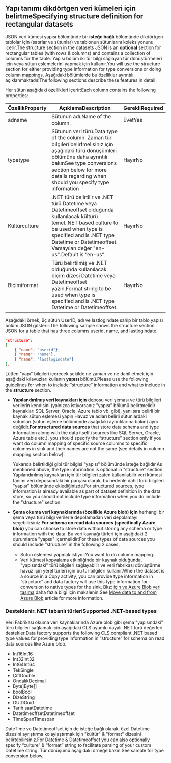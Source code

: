 ## <a name="specifying-structure-definition-for-rectangular-datasets"></a><span data-ttu-id="efd31-101">Yapı tanımı dikdörtgen veri kümeleri için belirtme</span><span class="sxs-lookup"><span data-stu-id="efd31-101">Specifying structure definition for rectangular datasets</span></span>
<span data-ttu-id="efd31-102">JSON veri kümesi yapısı bölümünde bir **isteğe bağlı** bölümünde dikdörtgen tablolar için (satırlar ve sütunlar) ve tablonun sütunlarını koleksiyonunu içerir.</span><span class="sxs-lookup"><span data-stu-id="efd31-102">The structure section in the datasets JSON is an **optional** section for rectangular tables (with rows & columns) and contains a collection of columns for the table.</span></span> <span data-ttu-id="efd31-103">Yapısı bölüm iki tür bilgi sağlayan tür dönüştürmeleri için veya sütun eşlemelerini yapmak için kullanır.</span><span class="sxs-lookup"><span data-stu-id="efd31-103">You will use the structure section for either providing type information for type conversions or doing column mappings.</span></span> <span data-ttu-id="efd31-104">Aşağıdaki bölümlerde bu özellikler ayrıntılı açıklanmaktadır.</span><span class="sxs-lookup"><span data-stu-id="efd31-104">The following sections describe these features in detail.</span></span> 

<span data-ttu-id="efd31-105">Her sütun aşağıdaki özellikleri içerir:</span><span class="sxs-lookup"><span data-stu-id="efd31-105">Each column contains the following properties:</span></span>

| <span data-ttu-id="efd31-106">Özellik</span><span class="sxs-lookup"><span data-stu-id="efd31-106">Property</span></span> | <span data-ttu-id="efd31-107">Açıklama</span><span class="sxs-lookup"><span data-stu-id="efd31-107">Description</span></span> | <span data-ttu-id="efd31-108">Gerekli</span><span class="sxs-lookup"><span data-stu-id="efd31-108">Required</span></span> |
| --- | --- | --- |
| <span data-ttu-id="efd31-109">ad</span><span class="sxs-lookup"><span data-stu-id="efd31-109">name</span></span> |<span data-ttu-id="efd31-110">Sütunun adı.</span><span class="sxs-lookup"><span data-stu-id="efd31-110">Name of the column.</span></span> |<span data-ttu-id="efd31-111">Evet</span><span class="sxs-lookup"><span data-stu-id="efd31-111">Yes</span></span> |
| <span data-ttu-id="efd31-112">type</span><span class="sxs-lookup"><span data-stu-id="efd31-112">type</span></span> |<span data-ttu-id="efd31-113">Sütunun veri türü.</span><span class="sxs-lookup"><span data-stu-id="efd31-113">Data type of the column.</span></span> <span data-ttu-id="efd31-114">Zaman tür bilgileri belirtmelisiniz için aşağıdaki türü dönüşümleri bölümüne daha ayrıntılı bakın</span><span class="sxs-lookup"><span data-stu-id="efd31-114">See type conversions section below for more details regarding when should you specify type information</span></span> |<span data-ttu-id="efd31-115">Hayır</span><span class="sxs-lookup"><span data-stu-id="efd31-115">No</span></span> |
| <span data-ttu-id="efd31-116">Kültür</span><span class="sxs-lookup"><span data-stu-id="efd31-116">culture</span></span> |<span data-ttu-id="efd31-117">.NET türü belirtilir ve .NET türü Datetime veya Datetimeoffset olduğunda kullanılacak kültürü temel.</span><span class="sxs-lookup"><span data-stu-id="efd31-117">.NET based culture to be used when type is specified and is .NET type Datetime or Datetimeoffset.</span></span> <span data-ttu-id="efd31-118">Varsayılan değer "en-us".</span><span class="sxs-lookup"><span data-stu-id="efd31-118">Default is “en-us”.</span></span> |<span data-ttu-id="efd31-119">Hayır</span><span class="sxs-lookup"><span data-stu-id="efd31-119">No</span></span> |
| <span data-ttu-id="efd31-120">Biçimi</span><span class="sxs-lookup"><span data-stu-id="efd31-120">format</span></span> |<span data-ttu-id="efd31-121">Türü belirtilmiş ve .NET olduğunda kullanılacak biçim dizesi Datetime veya Datetimeoffset yazın.</span><span class="sxs-lookup"><span data-stu-id="efd31-121">Format string to be used when type is specified and is .NET type Datetime or Datetimeoffset.</span></span> |<span data-ttu-id="efd31-122">Hayır</span><span class="sxs-lookup"><span data-stu-id="efd31-122">No</span></span> |

<span data-ttu-id="efd31-123">Aşağıdaki örnek, üç sütun UserID, adı ve lastlogindate sahip bir tablo yapısı bölüm JSON gösterir.</span><span class="sxs-lookup"><span data-stu-id="efd31-123">The following sample shows the structure section JSON for a table that has three columns userid, name, and lastlogindate.</span></span>

```json
"structure": 
[
    { "name": "userid"},
    { "name": "name"},
    { "name": "lastlogindate"}
],
```

<span data-ttu-id="efd31-124">Lütfen "yapı" bilgileri içerecek şekilde ne zaman ve ne dahil etmek için aşağıdaki kılavuzları kullanın **yapısı** bölümü.</span><span class="sxs-lookup"><span data-stu-id="efd31-124">Please use the following guidelines for when to include “structure” information and what to include in the **structure** section.</span></span>

* <span data-ttu-id="efd31-125">**Yapılandırılmış veri kaynakları için** deposu veri şeması ve türü bilgileri verilerin kendisini (yalnızca istiyorsanız "yapısı" bölümü belirtmelidir kaynakları SQL Server, Oracle, Azure tablo vb. gibi), yanı sıra belirli bir kaynak sütun eşlemesi yapın Havuz ve adları belirli sütunlardaki sütunları (sütun eşleme bölümünde aşağıdaki ayrıntılarına bakın) aynı değildir.</span><span class="sxs-lookup"><span data-stu-id="efd31-125">**For structured data sources** that store data schema and type information along with the data itself (sources like SQL Server, Oracle, Azure table etc.), you should specify the “structure” section only if you want do column mapping of specific source columns to specific columns in sink and their names are not the same (see details in column mapping section below).</span></span> 
  
    <span data-ttu-id="efd31-126">Yukarıda belirtildiği gibi tür bilgisi "yapısı" bölümünde isteğe bağlıdır.</span><span class="sxs-lookup"><span data-stu-id="efd31-126">As mentioned above, the type information is optional in “structure” section.</span></span> <span data-ttu-id="efd31-127">Yapılandırılmış kaynakları için tür bilgileri zaten kullanılabilir veri kümesi tanımı veri deposundaki bir parçası olarak, bu nedenle dahil türü bilgileri "yapısı" bölümünde eklediğinizde.</span><span class="sxs-lookup"><span data-stu-id="efd31-127">For structured sources, type information is already available as part of dataset definition in the data store, so you should not include type information when you do include the “structure” section.</span></span>
* <span data-ttu-id="efd31-128">**Şema okuma veri kaynaklarında (özellikle Azure blob) için** herhangi bir şema veya türü bilgi verilerle depolamadan veri depolamayı seçebilirsiniz.</span><span class="sxs-lookup"><span data-stu-id="efd31-128">**For schema on read data sources (specifically Azure blob)**  you can choose to store data without storing any schema or type information with the data.</span></span> <span data-ttu-id="efd31-129">Bu veri kaynağı türleri için aşağıdaki 2 durumlarda "yapısı" içermelidir:</span><span class="sxs-lookup"><span data-stu-id="efd31-129">For these types of data sources you should include “structure” in the following 2 cases:</span></span>
  * <span data-ttu-id="efd31-130">Sütun eşlemesi yapmak istiyor.</span><span class="sxs-lookup"><span data-stu-id="efd31-130">You want to do column mapping.</span></span>
  * <span data-ttu-id="efd31-131">Veri kümesi kopyalama etkinliğinde bir kaynak olduğunda, "yapısındaki" türü bilgileri sağlayabilir ve veri fabrikası dönüştürme havuz için yerel türleri için bu tür bilgileri kullanır.</span><span class="sxs-lookup"><span data-stu-id="efd31-131">When the dataset is a source in a Copy activity, you can provide type information in “structure” and data factory will use this type information for conversion to native types for the sink.</span></span> <span data-ttu-id="efd31-132">Bkz: [için ve Azure Blob veri taşıma](../articles/data-factory/data-factory-azure-blob-connector.md) daha fazla bilgi için makalenin.</span><span class="sxs-lookup"><span data-stu-id="efd31-132">See [Move data to and from Azure Blob](../articles/data-factory/data-factory-azure-blob-connector.md) article for more information.</span></span>

### <a name="supported-net-based-types"></a><span data-ttu-id="efd31-133">Desteklenir. NET tabanlı türleri</span><span class="sxs-lookup"><span data-stu-id="efd31-133">Supported .NET-based types</span></span>
<span data-ttu-id="efd31-134">Veri Fabrikası okuma veri kaynaklarında Azure blob gibi şema "yapısındaki" türü bilgileri sağlamak için aşağıdaki CLS uyumlu dayalı .NET türü değerleri destekler.</span><span class="sxs-lookup"><span data-stu-id="efd31-134">Data factory supports the following CLS compliant .NET based type values for providing type information in “structure” for schema on read data sources like Azure blob.</span></span>

* <span data-ttu-id="efd31-135">Int16</span><span class="sxs-lookup"><span data-stu-id="efd31-135">Int16</span></span>
* <span data-ttu-id="efd31-136">Int32</span><span class="sxs-lookup"><span data-stu-id="efd31-136">Int32</span></span> 
* <span data-ttu-id="efd31-137">Int64</span><span class="sxs-lookup"><span data-stu-id="efd31-137">Int64</span></span>
* <span data-ttu-id="efd31-138">Tek</span><span class="sxs-lookup"><span data-stu-id="efd31-138">Single</span></span>
* <span data-ttu-id="efd31-139">Çift</span><span class="sxs-lookup"><span data-stu-id="efd31-139">Double</span></span>
* <span data-ttu-id="efd31-140">Ondalık</span><span class="sxs-lookup"><span data-stu-id="efd31-140">Decimal</span></span>
* <span data-ttu-id="efd31-141">Byte]</span><span class="sxs-lookup"><span data-stu-id="efd31-141">Byte[]</span></span>
* <span data-ttu-id="efd31-142">bool</span><span class="sxs-lookup"><span data-stu-id="efd31-142">Bool</span></span>
* <span data-ttu-id="efd31-143">Dize</span><span class="sxs-lookup"><span data-stu-id="efd31-143">String</span></span> 
* <span data-ttu-id="efd31-144">GUID</span><span class="sxs-lookup"><span data-stu-id="efd31-144">Guid</span></span>
* <span data-ttu-id="efd31-145">Tarih saat</span><span class="sxs-lookup"><span data-stu-id="efd31-145">Datetime</span></span>
* <span data-ttu-id="efd31-146">Datetimeoffset</span><span class="sxs-lookup"><span data-stu-id="efd31-146">Datetimeoffset</span></span>
* <span data-ttu-id="efd31-147">TimeSpan</span><span class="sxs-lookup"><span data-stu-id="efd31-147">Timespan</span></span> 

<span data-ttu-id="efd31-148">DateTime ve Datetimeoffset için de isteğe bağlı olarak, özel Datetime dizesini ayrıştırma kolaylaştırmak için "kültür" & "format" dizesini belirtebilirsiniz.</span><span class="sxs-lookup"><span data-stu-id="efd31-148">For Datetime & Datetimeoffset you can also optionally specify “culture” & “format” string to facilitate parsing of your custom Datetime string.</span></span> <span data-ttu-id="efd31-149">Tür dönüşümü aşağıdaki örneğe bakın.</span><span class="sxs-lookup"><span data-stu-id="efd31-149">See sample for type conversion below.</span></span>


